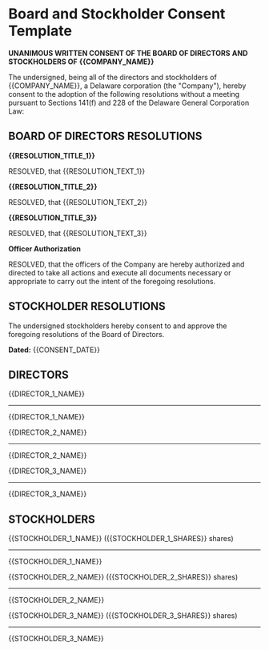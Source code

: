 # Board and Stockholder Consent Template

**UNANIMOUS WRITTEN CONSENT OF THE BOARD OF DIRECTORS**
**AND STOCKHOLDERS OF**
**{{COMPANY_NAME}}**

The undersigned, being all of the directors and stockholders of {{COMPANY_NAME}}, a Delaware corporation (the "Company"), hereby consent to the adoption of the following resolutions without a meeting pursuant to Sections 141(f) and 228 of the Delaware General Corporation Law:

## BOARD OF DIRECTORS RESOLUTIONS

**{{RESOLUTION_TITLE_1}}**

RESOLVED, that {{RESOLUTION_TEXT_1}}

**{{RESOLUTION_TITLE_2}}**

RESOLVED, that {{RESOLUTION_TEXT_2}}

**{{RESOLUTION_TITLE_3}}**

RESOLVED, that {{RESOLUTION_TEXT_3}}

**Officer Authorization**

RESOLVED, that the officers of the Company are hereby authorized and directed to take all actions and execute all documents necessary or appropriate to carry out the intent of the foregoing resolutions.

## STOCKHOLDER RESOLUTIONS

The undersigned stockholders hereby consent to and approve the foregoing resolutions of the Board of Directors.

**Dated:** {{CONSENT_DATE}}

## DIRECTORS

{{DIRECTOR_1_NAME}}
_________________________
{{DIRECTOR_1_NAME}}

{{DIRECTOR_2_NAME}}
_________________________
{{DIRECTOR_2_NAME}}

{{DIRECTOR_3_NAME}}
_________________________
{{DIRECTOR_3_NAME}}

## STOCKHOLDERS

{{STOCKHOLDER_1_NAME}} ({{STOCKHOLDER_1_SHARES}} shares)
_________________________
{{STOCKHOLDER_1_NAME}}

{{STOCKHOLDER_2_NAME}} ({{STOCKHOLDER_2_SHARES}} shares)
_________________________
{{STOCKHOLDER_2_NAME}}

{{STOCKHOLDER_3_NAME}} ({{STOCKHOLDER_3_SHARES}} shares)
_________________________
{{STOCKHOLDER_3_NAME}}